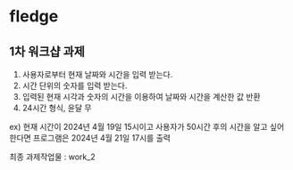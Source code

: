 # fledge

## 1차 워크샵 과제 
1. 사용자로부터 현재 날짜와 시간을 입력 받는다. 
2. 시간 단위의 숫자를 입력 받는다.
3. 입력된 현재 시각과 숫자의 시간을 이용하여 날짜와 시간을 계산한 값 반환
4. 24시간 형식, 윤달 무

ex) 현재 시간이 2024년 4월 19일 15시이고 사용자가 50시간 후의 시간을 알고 싶어한다면 프로그램은 2024년 4월 21일 17시를 출력

최종 과제작업물 : work_2
